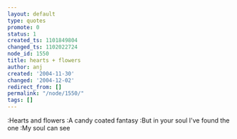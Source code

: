 ```yaml
---
layout: default
type: quotes
promote: 0
status: 1
created_ts: 1101849804
changed_ts: 1102022724
node_id: 1550
title: hearts + flowers
author: anj
created: '2004-11-30'
changed: '2004-12-02'
redirect_from: []
permalink: "/node/1550/"
tags: []
---
```

:Hearts and flowers
:A candy coated fantasy
:But in your soul I've found the one
:My soul can see
